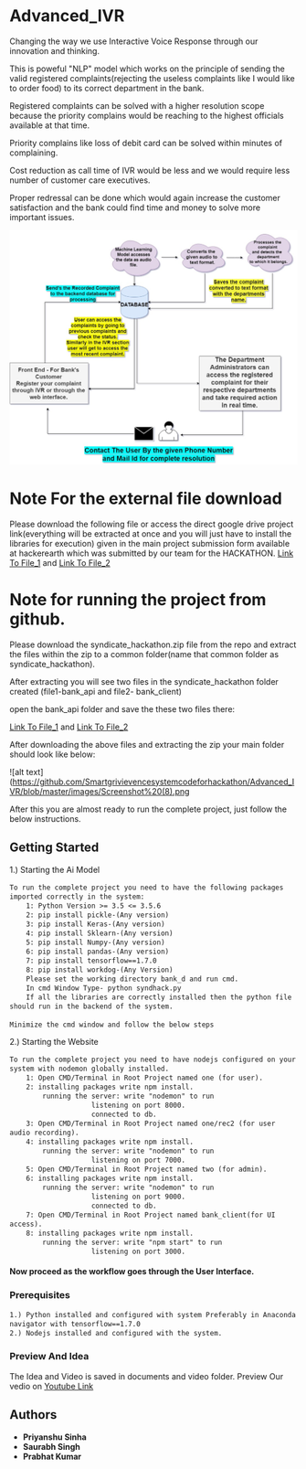 # Advanced_IVR
Changing the way we use Interactive Voice Response through our innovation and thinking.

This is poweful "NLP" model which works on the principle of sending the valid registered complaints(rejecting the useless complaints like I would like to order food) to its correct department in the bank. 

Registered complaints can be solved with a higher resolution scope because the priority complains would be reaching to the highest officials available at that time.

Priority complains like loss of debit card can be solved within minutes of complaining.

Cost reduction as call time of IVR would be less and we would require less number of customer care executives.

Proper redressal can be done  which would again increase the customer satisfaction and the bank could find time and money to solve more important issues.

![alt text](https://github.com/Smartgrivievencesystemcodeforhackathon/Advanced_IVR/blob/master/images/SYnHackPPT.jpg)

# Note For the external file download
Please download the following file or access the direct google drive project link(everything will be extracted at once and you will just have to install the libraries for execution) given in the main project submission form available at hackerearth which was submitted by our team for the HACKATHON.
[Link To File_1](https://drive.google.com/open?id=1se5r-pfxr6jSkqYct_-JngtMIno1NXwW) and 
[Link To File_2](https://drive.google.com/file/d/1x7KLigultvzg8BuocXCU-TtzY4_T1O7U/view?usp=sharing)

# Note for running the project from github.
Please download the syndicate_hackathon.zip file from the repo and extract the files within the zip to a common folder(name that common folder as syndicate_hackathon).

After extracting you will see two files in the syndicate_hackathon folder created (file1-bank_api and file2- bank_client)

open the bank_api folder and save the these two files there:

[Link To File_1](https://drive.google.com/open?id=1se5r-pfxr6jSkqYct_-JngtMIno1NXwW) and 
[Link To File_2](https://drive.google.com/file/d/1x7KLigultvzg8BuocXCU-TtzY4_T1O7U/view?usp=sharing)

After downloading the above files and extracting the zip your main folder should look like below:

![alt text](https://github.com/Smartgrivievencesystemcodeforhackathon/Advanced_IVR/blob/master/images/Screenshot%20(8).png

After this you are almost ready to run the complete project, just follow the below instructions.


## Getting Started
1.) Starting the Ai Model

	
	To run the complete project you need to have the following packages imported correctly in the system:
		1: Python Version >= 3.5 <= 3.5.6
		2: pip install pickle-(Any version)
		3: pip install Keras-(Any version)
		4: pip install Sklearn-(Any version)
		5: pip install Numpy-(Any version)
		6: pip install pandas-(Any version)
		7: pip install tensorflow==1.7.0
		8: pip install workdog-(Any Version)
		Please set the working directory bank_d and run cmd.
		In cmd Window Type- python syndhack.py
		If all the libraries are correctly installed then the python file should run in the backend of the system.

	Minimize the cmd window and follow the below steps
2.)  Starting the Website 

	To run the complete project you need to have nodejs configured on your system with nodemon globally installed.
		1: Open CMD/Terminal in Root Project named one (for user).
		2: installing packages write npm install.
			running the server: write "nodemon" to run
					    listening on port 8000.
					    connected to db.
		3: Open CMD/Terminal in Root Project named one/rec2 (for user audio recording).
		4: installing packages write npm install.
			running the server: write "nodemon" to run
					    listening on port 7000.
		5: Open CMD/Terminal in Root Project named two (for admin).
		6: installing packages write npm install.
			running the server: write "nodemon" to run
					    listening on port 9000.
					    connected to db.
		7: Open CMD/Terminal in Root Project named bank_client(for UI access).
		8: installing packages write npm install.
			running the server: write "npm start" to run
					    listening on port 3000.

#### Now proceed as the workflow goes through the User Interface.

### Prerequisites

	1.) Python installed and configured with system Preferably in Anaconda navigator with tensorflow==1.7.0
	2.) Nodejs installed and configured with the system.


### Preview And Idea
The Idea and Video is saved in documents and video folder.
Preview Our vedio on [Youtube Link](https://www.youtube.com/watch?v=s16EKLR2FpU&feature=youtu.be)

## Authors

* **Priyanshu Sinha** 
* **Saurabh Singh** 
* **Prabhat Kumar** 



